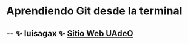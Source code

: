 # Aprendiendo Git desde la terminal

--
**:sparkles: luisagax :sparkles:**
[Sitio Web UAdeO](https://uadeo.mx)
--

